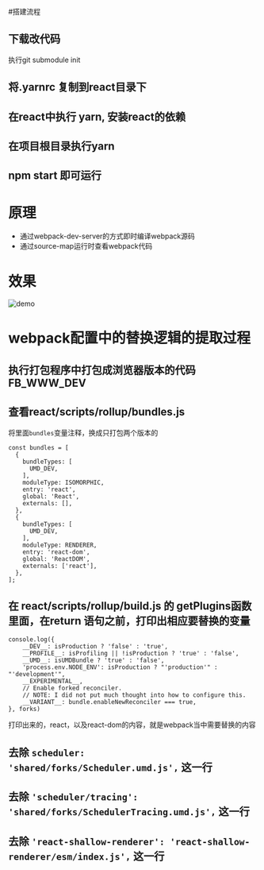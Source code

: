 #搭建流程
## 下载改代码
执行git submodule init
## 将.yarnrc 复制到react目录下
## 在react中执行 yarn, 安装react的依赖
## 在项目根目录执行yarn
## npm start 即可运行

# 原理
- 通过webpack-dev-server的方式即时编译webpack源码
- 通过source-map运行时查看webpack代码
# 效果
![demo](https://github.com/lirongfei123/static/blob/master/demo.gif?raw=true)

# webpack配置中的替换逻辑的提取过程
## 执行打包程序中打包成浏览器版本的代码 FB_WWW_DEV
## 查看react/scripts/rollup/bundles.js
将里面`bundles`变量注释，换成只打包两个版本的
```
const bundles = [
  {
    bundleTypes: [
      UMD_DEV,
    ],
    moduleType: ISOMORPHIC,
    entry: 'react',
    global: 'React',
    externals: [],
  },
  {
    bundleTypes: [
      UMD_DEV,
    ],
    moduleType: RENDERER,
    entry: 'react-dom',
    global: 'ReactDOM',
    externals: ['react'],
  },
];
```
## 在 react/scripts/rollup/build.js 的 getPlugins函数里面，在return 语句之前，打印出相应要替换的变量
```
console.log({
    __DEV__: isProduction ? 'false' : 'true',
    __PROFILE__: isProfiling || !isProduction ? 'true' : 'false',
    __UMD__: isUMDBundle ? 'true' : 'false',
    'process.env.NODE_ENV': isProduction ? "'production'" : "'development'",
    __EXPERIMENTAL__,
    // Enable forked reconciler.
    // NOTE: I did not put much thought into how to configure this.
    __VARIANT__: bundle.enableNewReconciler === true,
}, forks)
```
打印出来的，react，以及react-dom的内容，就是webpack当中需要替换的内容

## 去除 `scheduler: 'shared/forks/Scheduler.umd.js',` 这一行
## 去除 `'scheduler/tracing': 'shared/forks/SchedulerTracing.umd.js',` 这一行
## 去除 `'react-shallow-renderer': 'react-shallow-renderer/esm/index.js',` 这一行